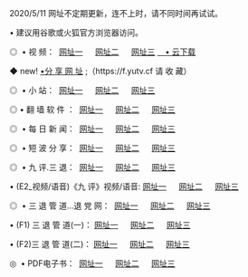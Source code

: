 <p>2020/5/11 网址不定期更新，连不上时，请不同时间再试试。
<p>• 建议用谷歌或火狐官方浏览器访问。
<p>◎  • 视 频： 
<a href="http://mni.proyectolanuevatierra.com/" target="_blank">网址一</a> 　 
<a href="http://mir.proyectolanuevatierra.com/" target="_blank">网址二</a> 　 
<a href="http://mir.proyectolanuevatierra.com/b.html" target="_blank">网址三</a>  
<a href="https://yadi.sk/d/d0sUeAOpal3njw" target="_blank">　• 云下载 </a></p>
<p>◆ new! <a href="http://mki.proyectolanuevatierra.com/a.html">•分 享 网 址</a> ;（https://f.yutv.cf 请 收 藏） </p>
<p>◎ </span>  •  小 站：  
<a href="http://mni.proyectolanuevatierra.com/f.html" target="_blank">网址一</a> 　 
<a href="http://mir.proyectolanuevatierra.com/h.html" target="_blank">网址二</a> 　 
<a href="http://mir.proyectolanuevatierra.com/k/" target="_blank">网址三</a></p>
<p>◎  • 翻 墙 软 件 ：  
<a href="http://mni.proyectolanuevatierra.com/ff/" target="_blank">网址一</a> 　 
<a href="http://mir.proyectolanuevatierra.com/s/read/a1_nd.html" target="_blank">网址二</a> 　 
<a href="http://mir.proyectolanuevatierra.com/ff/index.html" target="_blank">网址三</a></p>
<p>◎ </span>  • 每 日 新 闻：  
<a href="http://mni.proyectolanuevatierra.com/day/" target="_blank">网址一</a> 　 
<a href="http://mir.proyectolanuevatierra.com/day/" target="_blank">网址二</a> 　 
<a href="http://mir.proyectolanuevatierra.com/day/index.html" target="_blank">网址三</a></p>
<p>◎ </span>  • 短 波 分 享：  
<a href="http://mni.proyectolanuevatierra.com/h/" target="_blank">网址一</a> 　 
<a href="http://mir.proyectolanuevatierra.com/h/" target="_blank">网址二</a> 　 
<a href="http://mir.proyectolanuevatierra.com/h/index.html" target="_blank">网址三</a></p>
<p>◎   • 九 评.三 退：  
<a href="http://mni.proyectolanuevatierra.com/t/" target="_blank">网址一</a> 　 
<a href="http://mir.proyectolanuevatierra.comli/v2/index.html" target="_blank">网址二</a> 　 
<a href="http://mir.proyectolanuevatierra.com/tt/index.html" target="_blank">网址三</a> 　</p>
<p>  • (E2_视频/语音)《九 评》视频/语音: 
<a href="http://mir.proyectolanuevatierra.com/7738.html" target="_blank">网址一</a> 　 
<a href="http://mir.proyectolanuevatierra.com/7614.html" target="_blank">网址二</a> 　 
<a href="http://mir.proyectolanuevatierra.com/7633.html" target="_blank">网址三</a></p>
<p>◎   • 三 退 管 道...退 党 网：  
<a href="http://mni.proyectolanuevatierra.com/go/td1.html" target="_blank">网址一</a> 　 
<a href="http://mir.proyectolanuevatierra.com/go/td2.html" target="_blank">网址二</a> 　 
<a href="http://mir.proyectolanuevatierra.com/go/td3.html" target="_blank">网址三</a></p>
<p>  • (F1) 三 退 管 道(一)： 
<a href="http://mni.proyectolanuevatierra.com/dd/" target="_blank">网址一</a> 　 
<a href="http://mir.proyectolanuevatierra.com/s/read/a1_tdx.html" target="_blank">网址二</a> 　 
<a href="http://mir.proyectolanuevatierra.com/dd/" target="_blank">网址三</a></p>
<p>  • (F2)三 退 管 道(二)： 
<a href="http://mir.proyectolanuevatierra.com/d/" target="_blank">网址一</a> 　 
<a href="http://mni.proyectolanuevatierra.com/d/index.html" target="_blank">网址二</a> 　 
<a href="http://mir.proyectolanuevatierra.com/d/" target="_blank">网址三</a></p>
<p>◎   • PDF电子书：  
<a href="http://mni.proyectolanuevatierra.com/p/" target="_blank">网址一</a> 　 
<a href="http://mir.proyectolanuevatierra.com/p/index.html" target="_blank">网址二</a> 　 
<a href="http://mir.proyectolanuevatierra.com/p/" target="_blank">网址三</a></p>
